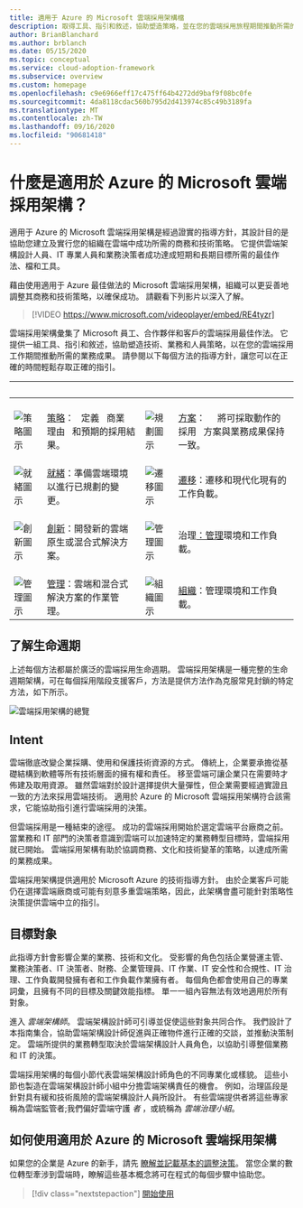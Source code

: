 ```yaml
---
title: 適用于 Azure 的 Microsoft 雲端採用架構檔
description: 取得工具、指引和敘述，協助塑造策略，並在您的雲端採用旅程期間推動所需的業務成果。
author: BrianBlanchard
ms.author: brblanch
ms.date: 05/15/2020
ms.topic: conceptual
ms.service: cloud-adoption-framework
ms.subservice: overview
ms.custom: homepage
ms.openlocfilehash: c9e6966eff17c475ff64b4272dd9baf9f08bc0fe
ms.sourcegitcommit: 4da8118cdac560b795d2d413974c85c49b3189fa
ms.translationtype: MT
ms.contentlocale: zh-TW
ms.lasthandoff: 09/16/2020
ms.locfileid: "90681418"
---
```

# <a name="what-is-the-microsoft-cloud-adoption-framework-for-azure"></a>什麼是適用於 Azure 的 Microsoft 雲端採用架構？

適用于 Azure 的 Microsoft 雲端採用架構是經過證實的指導方針，其設計目的是協助您建立及實行您的組織在雲端中成功所需的商務和技術策略。 它提供雲端架構設計人員、IT 專業人員和業務決策者成功達成短期和長期目標所需的最佳作法、檔和工具。

藉由使用適用于 Azure 最佳做法的 Microsoft 雲端採用架構，組織可以更妥善地調整其商務和技術策略，以確保成功。 請觀看下列影片以深入了解。

<!-- markdownlint-disable MD034 -->

> [!VIDEO https://www.microsoft.com/videoplayer/embed/RE4tyzr]

<!-- markdownlint-enable MD034 -->

雲端採用架構彙集了 Microsoft 員工、合作夥伴和客戶的雲端採用最佳作法。 它提供一組工具、指引和敘述，協助塑造技術、業務和人員策略，以在您的雲端採用工作期間推動所需的業務成果。 請參閱以下每個方法的指導方針，讓您可以在正確的時間輕鬆存取正確的指引。

| <span title="圖示">&nbsp;</span> | <span title="描述">&nbsp;</span> | <span title="圖示">&nbsp;</span> | <span title="描述">&nbsp;</span> |
|--|--|--|--|
| <br> ![策略圖示](./_images/icons/strategy.png) | <br> [策略](./strategy/index.md)： &nbsp; 定義 &nbsp; 商業 &nbsp; 理由 &nbsp; 和預期的採用結果。 | <br> ![規劃圖示](./_images/icons/plan.png) | <br> [方案](./plan/index.md)： &nbsp; &nbsp; 將可採取動作的 &nbsp; 採用 &nbsp; 方案與業務成果保持一致。 |
| <br> ![就緒圖示](./_images/icons/ready.png)       | <br> [就緒](./ready/index.md)：準備雲端環境以進行已規劃的變更。 | <br> ![遷移圖示](./_images/icons/adopt.png) | <br> [遷移](./migrate/index.md)：遷移和現代化現有的工作負載。 |
| <br> ![創新圖示](./_images/icons/innovate.png) | <br> [創新](./innovate/index.md)：開發新的雲端原生或混合式解決方案。 | <br> ![管理圖示](./_images/icons/govern.png) | <br> 治理[：管理](./govern/index.md)環境和工作負載。 |
| <br> ![管理圖示](./_images/icons/manage.png)     | <br> [管理](./manage/index.md)：雲端和混合式解決方案的作業管理。 | <br> ![組織圖示](./_images/icons/organize.png) | <br> [組織](./organize/index.md)：管理環境和工作負載。 |

## <a name="understand-the-lifecycle"></a>了解生命週期

上述每個方法都屬於廣泛的雲端採用生命週期。 雲端採用架構是一種完整的生命週期架構，可在每個採用階段支援客戶，方法是提供方法作為克服常見封鎖的特定方法，如下所示。

![雲端採用架構的總覽](./_images/caf-overview-new.png)

## <a name="intent"></a>Intent

雲端徹底改變企業採購、使用和保護技術資源的方式。 傳統上，企業要承擔從基礎結構到軟體等所有技術層面的擁有權和責任。 移至雲端可讓企業只在需要時才佈建及取用資源。 雖然雲端對於設計選擇提供大量彈性，但企業需要經過實證且一致的方法來採用雲端技術。 適用於 Azure 的 Microsoft 雲端採用架構符合該需求，它能協助指引進行雲端採用的決策。

但雲端採用是一種結束的途徑。 成功的雲端採用開始於選定雲端平台廠商之前。 當業務和 IT 部門的決策者意識到雲端可以加速特定的業務轉型目標時，雲端採用就已開始。 雲端採用架構有助於協調商務、文化和技術變革的策略，以達成所需的業務成果。

雲端採用架構提供適用於 Microsoft Azure 的技術指導方針。 由於企業客戶可能仍在選擇雲端廠商或可能有刻意多重雲端策略，因此，此架構會盡可能針對策略性決策提供雲端中立的指引。

## <a name="intended-audience"></a>目標對象

此指導方針會影響企業的業務、技術和文化。 受影響的角色包括企業營運主管、業務決策者、IT 決策者、財務、企業管理員、IT 作業、IT 安全性和合規性、IT 治理、工作負載開發擁有者和工作負載作業擁有者。 每個角色都會使用自己的專業詞彙，且擁有不同的目標及關鍵效能指標。 單一一組內容無法有效地適用於所有對象。

進入 *雲端架構師*。 雲端架構設計師可引導並促使這些對象共同合作。 我們設計了本指南集合，協助雲端架構設計師促進與正確物件進行正確的交談，並推動決策制定。 雲端所提供的業務轉型取決於雲端架構設計人員角色，以協助引導整個業務和 IT 的決策。

雲端採用架構的每個小節代表雲端架構設計師角色的不同專業化或樣貌。 這些小節也製造在雲端架構設計師小組中分擔雲端架構責任的機會。 例如，治理區段是針對具有緩和技術風險的雲端架構設計人員所設計。 有些雲端提供者將這些專家稱為雲端監管者;我們偏好雲端守護 *者* ，或統稱為 *雲端治理小組*。

## <a name="how-to-use-the-microsoft-cloud-adoption-framework-for-azure"></a>如何使用適用於 Azure 的 Microsoft 雲端採用架構

如果您的企業是 Azure 的新手，請先 [瞭解並記載基本的調整決策](./get-started/cloud-concepts.md)。 當您企業的數位轉型牽涉到雲端時，瞭解這些基本概念將可在程式的每個步驟中協助您。

<!-- docsTest:ignoreNextStep -->

> [!div class="nextstepaction"]
> [開始使用](./get-started/index.md)
